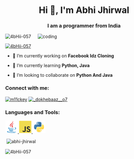 <h1 align="center">Hi 👋, I'm Abhi Jhirwal</h1>
<h3 align="center">I am a programmer from India</h3>

<img align="right" alt="coding" width="400" src="[https://images.app.goo.gl/TtiBW6mrtmEzuafN9](https://media0.giphy.com/media/okWCAjMp0pInC/giphy.gif?cid=6c09b952pbjc3eb1u6qxwdqgvxvt99unjv3vot3tqj8k53cn&ep=v1_internal_gif_by_id&rid=giphy.gif&ct=g)">

<p align="left"> <img src="https://komarev.com/ghpvc/?username=4bHii-057&label=Profile%20views&color=0e75b6&style=flat" alt="4bHii-057" /> </p>

<p align="left"> <a href="https://github.com/ryo-ma/github-profile-trophy"><img src="https://github-profile-trophy.vercel.app/?username=4bHii-057" alt="4bHii-057" /></a> </p>

- 🔭 I’m currently working on **Facebook Idz Cloning**

- 🌱 I’m currently learning **Python, Java**

- 👯 I’m looking to collaborate on **Python And Java**

<h3 align="left">Connect with me:</h3>
<p align="left">
<a href="https://fb.com/m11ckey" target="blank"><img align="center" src="https://raw.githubusercontent.com/rahuldkjain/github-profile-readme-generator/master/src/images/icons/Social/facebook.svg" alt="m11ckey" height="30" width="40" /></a>
<a href="https://instagram.com/_dokhebaaz__o7" target="blank"><img align="center" src="https://raw.githubusercontent.com/rahuldkjain/github-profile-readme-generator/master/src/images/icons/Social/instagram.svg" alt="_dokhebaaz__o7" height="30" width="40" /></a>
</p>

<h3 align="left">Languages and Tools:</h3>
<p align="left"> <a href="https://www.java.com" target="_blank" rel="noreferrer"> <img src="https://raw.githubusercontent.com/devicons/devicon/master/icons/java/java-original.svg" alt="java" width="40" height="40"/> </a> <a href="https://developer.mozilla.org/en-US/docs/Web/JavaScript" target="_blank" rel="noreferrer"> <img src="https://raw.githubusercontent.com/devicons/devicon/master/icons/javascript/javascript-original.svg" alt="javascript" width="40" height="40"/> </a> <a href="https://www.python.org" target="_blank" rel="noreferrer"> <img src="https://raw.githubusercontent.com/devicons/devicon/master/icons/python/python-original.svg" alt="python" width="40" height="40"/> </a> </p>

<p>&nbsp;<img align="center" src="https://github-readme-stats.vercel.app/api?username=4bHii-057&show_icons=true&locale=en" alt="abhi-jhirwal" /></p>

<p><img align="center" src="https://github-readme-streak-stats.herokuapp.com/?user=4bHii-057&" alt="4bHii-057" /></p>
